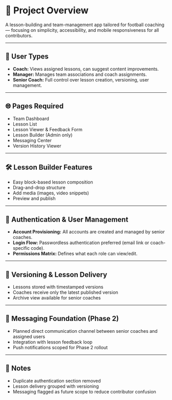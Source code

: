 # 🧭 Project Overview

A lesson-building and team-management app tailored for football coaching — focusing on simplicity, accessibility, and mobile responsiveness for all contributors.

---

## 👥 User Types

- **Coach:** Views assigned lessons, can suggest content improvements.
- **Manager:** Manages team associations and coach assignments.
- **Senior Coach:** Full control over lesson creation, versioning, user management.

---

## 🌐 Pages Required

- Team Dashboard  
- Lesson List  
- Lesson Viewer & Feedback Form  
- Lesson Builder (Admin only)  
- Messaging Center  
- Version History Viewer  

---

## 🛠️ Lesson Builder Features

- Easy block-based lesson composition  
- Drag-and-drop structure  
- Add media (images, video snippets)  
- Preview and publish  

---

## 🔐 Authentication & User Management

- **Account Provisioning:** All accounts are created and managed by senior coaches.  
- **Login Flow:** Passwordless authentication preferred (email link or coach-specific code).  
- **Permissions Matrix:** Defines what each role can view/edit.  

---

## 🔄 Versioning & Lesson Delivery

- Lessons stored with timestamped versions  
- Coaches receive only the latest published version  
- Archive view available for senior coaches  

---

## 📨 Messaging Foundation (Phase 2)

- Planned direct communication channel between senior coaches and assigned users  
- Integration with lesson feedback loop  
- Push notifications scoped for Phase 2 rollout  

---

## 🧹 Notes

- Duplicate authentication section removed  
- Lesson delivery grouped with versioning  
- Messaging flagged as future scope to reduce contributor confusion


